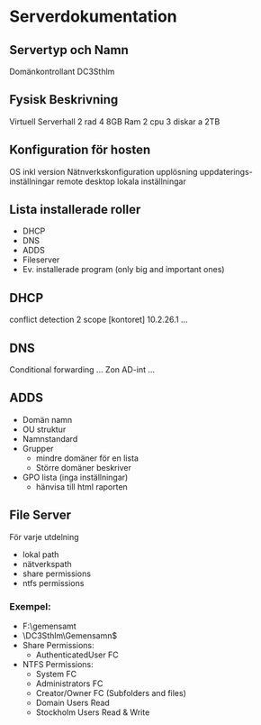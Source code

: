 # Serverdokumentation

<!-- Section 1 -->
## Servertyp och Namn
Domänkontrollant
DC3Sthlm

## Fysisk Beskrivning
Virtuell
Serverhall 2
rad 4
8GB Ram
2 cpu
3 diskar a 2TB

## Konfiguration för hosten
OS inkl version
Nätnverkskonfiguration
upplösning
uppdaterings-inställningar
remote desktop
lokala inställningar

## Lista installerade roller
* DHCP
* DNS
* ADDS
* Fileserver
* Ev. installerade program (only big and important ones)

<!-- Section 2 -->
<!-- Each installed Role becomes a new Header -->

## DHCP
conflict detection 2
scope [kontoret]
10.2.26.1
...

## DNS
Conditional forwarding ...
Zon AD-int
...

## ADDS
* Domän namn
* OU struktur
* Namnstandard
* Grupper
  * mindre domäner för en lista
  * Större domäner beskriver
* GPO lista (inga inställningar)
  * hänvisa till html raporten

## File Server
För varje utdelning
* lokal path
* nätverkspath
* share permissions
* ntfs permissions
### Exempel:
  * F:\gemensamt
  * \\DC3Sthlm\Gemensamn$
  * Share Permissions:
    * AuthenticatedUser FC
  * NTFS Permissions:
    * System FC
    * Administrators FC
    * Creator/Owner FC (Subfolders and files)
    * Domain Users Read
    * Stockholm Users Read & Write
